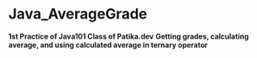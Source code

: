 # Java_AverageGrade
**1st Practice of Java101 Class of Patika.dev**
**Getting grades, calculating average, and using calculated average in ternary operator**
